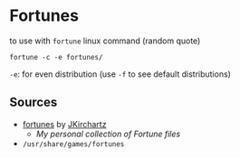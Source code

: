 # Fortunes

to use with `fortune` linux command (random quote)

```
fortune -c -e fortunes/
```

`-e`: for even distribution (use `-f` to see default distributions)

## Sources

- [fortunes](https://github.com/JKirchartz/fortunes) by [JKirchartz](https://github.com/JKirchartz)
	- _My personal collection of Fortune files_
- `/usr/share/games/fortunes`


